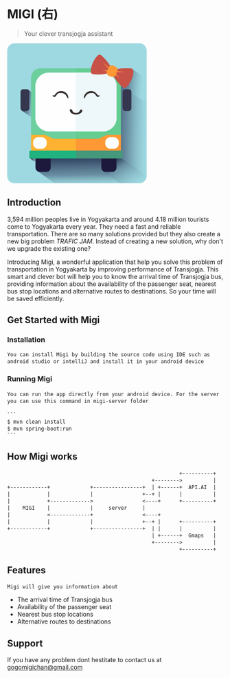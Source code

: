 
# MIGI (右)

> Your clever transjogja assistant

<img src="migilogo.png" alt="Migi" width="325" height="325"/>

## Introduction

3,594 million peoples live in Yogyakarta and around 4.18 million tourists come to Yogyakarta every year. They need a fast and reliable transportation. There are so many solutions provided but they also create a new big problem *TRAFIC JAM*. Instead of creating a new solution, why don't we upgrade the existing one?

Introducing Migi, a wonderful application that help you solve this problem of transportation in Yogyakarta by improving performance of Transjogja. This smart and clever bot will help you to know the arrival time of Transjogja bus, providing information about the availability of the passenger seat, nearest bus stop locations and alternative routes to destinations. So your time will be saved efficiently.

## Get Started with Migi
### Installation
	You can install Migi by building the source code using IDE such as android studio or intelliJ and install it in your android device
### Running Migi
	You can run the app directly from your android device. For the server you can use this command in migi-server folder
	
	```
	$ mvn clean install
	$ mvn spring-boot:run
	```
	
## How Migi works

```
                                                        +----------+
                                               +-------->          |
+------------+             +----------------+  | +------+  API.AI  |
|            |             |                +--+ |      |          |
|            +------------->                <----+      +----------+
|    MIGI    |             |     server     |
|            <-------------+                <----+
|            |             |                +--+ |      +----------+
+------------+             +----------------+  | |      |          |
                                               | +------+  Gmaps   |
                                               +-------->          |
                                                        +----------+

```

## Features 
	Migi will give you information about
   * The arrival time of Transjogja bus
   * Availability of the passenger seat
   * Nearest bus stop locations
   * Alternative routes to destinations
## Support
If you have any problem dont hestitate to contact us at gogomigichan@gmail.com